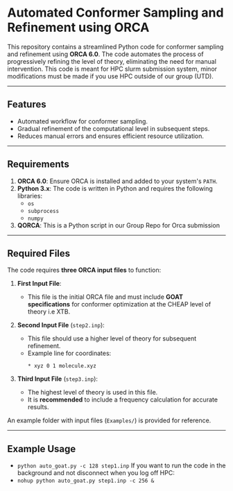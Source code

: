 # **Automated Conformer Sampling and Refinement using ORCA**

This repository contains a streamlined Python code for conformer sampling and refinement using **ORCA 6.0**. The code automates the process of progressively refining the level of theory, eliminating the need for manual intervention. This code is meant for HPC slurm submission system, minor modifications must be made if you use HPC outside of our group (UTD). 

---

## **Features**
- Automated workflow for conformer sampling.
- Gradual refinement of the computational level in subsequent steps.
- Reduces manual errors and ensures efficient resource utilization.

---

## **Requirements**
1. **ORCA 6.0**: Ensure ORCA is installed and added to your system's `PATH`.
2. **Python 3.x**: The code is written in Python and requires the following libraries:
   - `os`
   - `subprocess`
   - `numpy`
3. **QORCA**: This is a Python script in our Group Repo for Orca submission
---

## **Required Files**
The code requires **three ORCA input files** to function:

1. **First Input File**:  
   - This file is the initial ORCA file and must include **GOAT specifications** for conformer optimization at the CHEAP level of theory i.e XTB.  

2. **Second Input File** (`step2.inp`):  
   - This file should use a higher level of theory for subsequent refinement.
   - Example line for coordinates:  
     ```
     * xyz 0 1 molecule.xyz
     ```
3. **Third Input File** (`step3.inp`):  
   - The highest level of theory is used in this file.  
   - It is **recommended** to include a frequency calculation for accurate results.

An example folder with input files (`Examples/`) is provided for reference.

---
## **Example Usage**
- `python auto_goat.py -c 128 step1.inp`
If you want to run the code in the background and not disconnect when you log off HPC:
- `nohup python auto_goat.py step1.inp -c 256 &`


